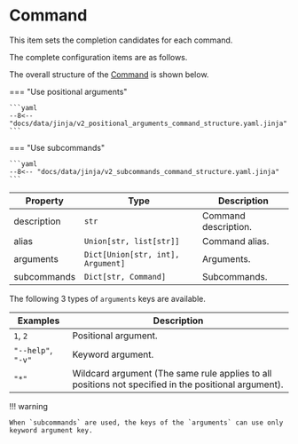 # Command

This item sets the completion candidates for each command.

The complete configuration items are as follows.

The overall structure of the [Command](#command) is shown below.

=== "Use positional arguments"

    ```yaml
    --8<-- "docs/data/jinja/v2_positional_arguments_command_structure.yaml.jinja"
    ```

=== "Use subcommands"

    ```yaml
    --8<-- "docs/data/jinja/v2_subcommands_command_structure.yaml.jinja"
    ```

| Property    | Type                              | Description          |
| ----------- | --------------------------------- | -------------------- |
| description | `str`                             | Command description. |
| alias       | `Union[str, list[str]]`           | Command alias.       |
| arguments   | `Dict[Union[str, int], Argument]` | Arguments.           |
| subcommands | `Dict[str, Command]`              | Subcommands.         |

The following 3 types of `arguments` keys are available.

| Examples           | Description                                                                                           |
| ------------------ | ----------------------------------------------------------------------------------------------------- |
| `1`, `2`           | Positional argument.                                                                                  |
| `"--help"`, `"-v"` | Keyword argument.                                                                                     |
| `"*"`              | Wildcard argument (The same rule applies to all positions not specified in the positional argument). |

!!! warning

    When `subcommands` are used, the keys of the `arguments` can use only keyword argument key.
